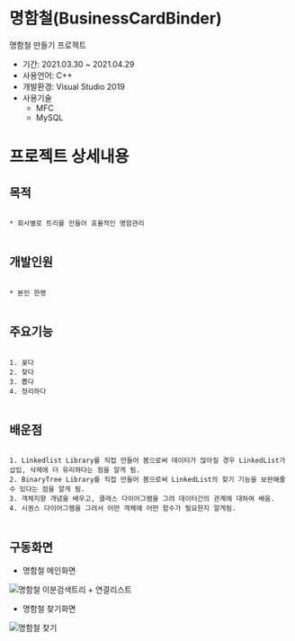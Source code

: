 # 명함철(BusinessCardBinder)
명함철 만들기 프로젝트

* 기간: 2021.03.30 ~ 2021.04.29
* 사용언어: C++
* 개발환경: Visual Studio 2019
* 사용기술 
  - MFC
  - MySQL

프로젝트 상세내용
=============
목적
-------------
<pre>
<code>
* 회사별로 트리를 만들어 효율적인 명함관리
</code>
</pre>

개발인원
-------------
<pre>
<code>
* 본인 한명
</code>
</pre>

주요기능
-------------
<pre>
<code>
1. 꽂다
2. 찾다
3. 뽑다
4. 정리하다
</code>
</pre>


배운점
-------------
<pre>
<code>
1. Linkedlist Library를 직접 만들어 봄으로써 데이터가 많아질 경우 LinkedList가 삽입, 삭제에 더 유리하다는 점을 알게 됨.
2. BinaryTree Library를 직접 만들어 봄으로써 LinkedList의 찾기 기능을 보완해줄 수 있다는 점을 알게 됨.
3. 객체지향 개념을 배우고, 클래스 다이어그램을 그려 데이터간의 관계에 대하여 배움.
4. 시퀀스 다이어그램을 그려서 어떤 객체에 어떤 함수가 필요한지 알게됨.
</code>
</pre>

구동화면
-------------
* 명함철 메인화면

![명함철 이분검색트리 + 연결리스트](https://user-images.githubusercontent.com/63482037/130323416-3994fd43-0a33-49ed-acf8-74f186305dda.PNG)


* 명함철 찾기화면

![명함철 찾기](https://user-images.githubusercontent.com/63482037/130323464-a38c6544-0aad-46ed-bc6e-8194cc2c14a0.PNG)
